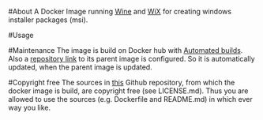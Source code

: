 #About
A Docker Image running [Wine](https://www.winehq.org) and [WiX](http://wixtoolset.org) for creating windows installer packages (msi).

#Usage

#Maintenance
The image is build on Docker hub with [Automated builds](http://docs.docker.com/docker-hub/builds/). Also a [repository link](http://docs.docker.com/docker-hub/builds/#repository-links) to its parent image is configured. So it is automatically updated, when the parent image is updated.

#Copyright free
The sources in [this](https://github.com/suchja/my-wordpress-env.git) Github repository, from which the docker image is build, are copyright free (see LICENSE.md). Thus you are allowed to use the sources (e.g. Dockerfile and README.md) in which ever way you like.